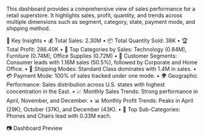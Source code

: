 This dashboard provides a comprehensive view of sales performance for a retail superstore. It highlights sales, profit, quantity, and trends across multiple dimensions such as segment, category, state, payment mode, and shipping method.

🔎 Key Insights
	•	💰 Total Sales: 2.30M
	•	📦 Total Quantity Sold: 38K
	•	🏆 Total Profit: 286.40K
	•	🛒 Top Categories by Sales: Technology (0.84M), Furniture (0.74M), Office Supplies (0.72M)
	•	👥 Customer Segments: Consumer leads with 1.16M sales (50.5%), followed by Corporate and Home Office.
	•	🚚 Shipping Modes: Standard Class dominates with 1.4M in sales.
	•	💳 Payment Mode: 100% of sales tracked under one mode.
	•	🌍 Geographic Performance: Sales distribution across U.S. states with highest concentration in the East.
	•	📈 Monthly Sales Trends: Strong performance in April, November, and December.
	•	📊 Monthly Profit Trends: Peaks in April (29K), October (37K), and December (43K).
	•	🔖 Top Sub-Categories: Phones and Chairs lead with 0.33M each.

📷 Dashboard Preview
